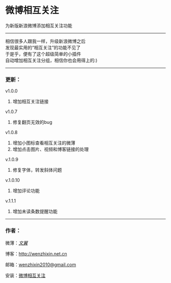 # 微博相互关注

为新版新浪微博添加相互关注功能

___

相信很多人跟我一样，升级新浪微博之后  
发现最实用的“相互关注”的功能不见了  
于是乎，便有了这个超级简单的小插件  
自动增加相互关注分组，相信你也会用得上的:)

___

### 更新：

v1.0.0  
1. 增加相互关注链接

v1.0.7  
1. 修复翻页无效的bug

v1.0.8  
1. 增加小图标查看相互关注的微薄  
2. 增加点击图片、视频和博客链接的处理

v.1.0.9  
1. 修复字体，转发斜体问题

v.1.0.10  
1. 增加评论功能

v.1.1.1  
1. 增加未读条数提醒功能

___

### 作者：

微薄：[_文翼_](http://www.weibo.com/u/2292826740)

博客：http://wenzhixin.net.cn

邮箱：wenzhixin2010@gmail.com

安装：[微博相互关注](https://chrome.google.com/webstore/detail/%E5%BE%AE%E5%8D%9A%E7%9B%B8%E4%BA%92%E5%85%B3%E6%B3%A8/hfhnidmhfikpicbkkkielijapaebopap)
